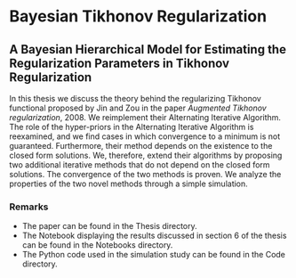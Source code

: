 # Bayesian Tikhonov Regularization
## A Bayesian Hierarchical Model for Estimating the Regularization Parameters in Tikhonov Regularization

In this thesis we discuss the theory behind the regularizing Tikhonov functional proposed by Jin and Zou in the paper *Augmented Tikhonov regularization*, 2008. We reimplement their Alternating Iterative Algorithm. The role of the hyper-priors in the Alternating Iterative Algorithm is reexamined, and we find cases in which convergence to a minimum is not guaranteed. Furthermore, their method depends on the existence to the closed form solutions. We, therefore, extend their algorithms by proposing two additional iterative methods that do not depend on the closed form solutions. The convergence of the two methods is proven. We analyze the properties of the two novel methods through a simple simulation.

### Remarks

- The paper can be found in the Thesis directory. 
- The Notebook displaying the results discussed in section 6 of the thesis can be found in the Notebooks directory.
- The Python code used in the simulation study can be found in the Code directory. 
